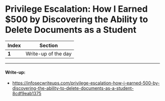 # Privilege Escalation: How I Earned $500 by Discovering the Ability to Delete Documents as a Student

Index | Section
--- | ---
**1** | Write-up of the day

___


#### Write-up: 

* https://infosecwriteups.com/privilege-escalation-how-i-earned-500-by-discovering-the-ability-to-delete-documents-as-a-student-8cdf9eab1375
